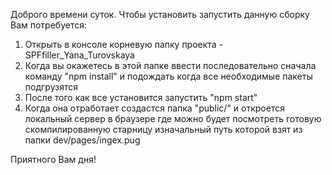 Доброго времени суток. Чтобы установить запустить данную сборку Вам потребуется:
1) Открыть в консоле корневую папку проекта - SPFfiller_Yana_Turovskaya
2) Когда вы окажетесь в этой папке ввести последовательно сначала команду 
"npm install" 
и подождать когда все необходимые пакеты подгрузятся
3) После того как все установится запустить 
"npm start"
4) Когда она отработает создастся папка "public/" и откроется локальный сервер в браузере где можно будет посмотреть готовую скомпилированную старницу изначальный путь которой взят из папки dev/pages/ingex.pug

Приятного Вам дня!